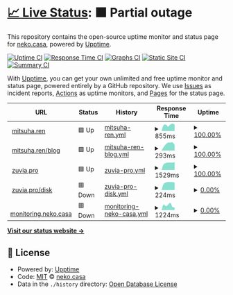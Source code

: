 # [📈 Live Status](https://neko-casa.github.io/uptime): <!--live status--> **🟧 Partial outage**

This repository contains the open-source uptime monitor and status page for [neko.casa](https://neko-casa.github.io/uptime), powered by [Upptime](https://github.com/upptime/upptime).

[![Uptime CI](https://github.com/neko-casa/uptime/workflows/Uptime%20CI/badge.svg)](https://github.com/neko-casa/uptime/actions?query=workflow%3A%22Uptime+CI%22)
[![Response Time CI](https://github.com/neko-casa/uptime/workflows/Response%20Time%20CI/badge.svg)](https://github.com/neko-casa/uptime/actions?query=workflow%3A%22Response+Time+CI%22)
[![Graphs CI](https://github.com/neko-casa/uptime/workflows/Graphs%20CI/badge.svg)](https://github.com/neko-casa/uptime/actions?query=workflow%3A%22Graphs+CI%22)
[![Static Site CI](https://github.com/neko-casa/uptime/workflows/Static%20Site%20CI/badge.svg)](https://github.com/neko-casa/uptime/actions?query=workflow%3A%22Static+Site+CI%22)
[![Summary CI](https://github.com/neko-casa/uptime/workflows/Summary%20CI/badge.svg)](https://github.com/neko-casa/uptime/actions?query=workflow%3A%22Summary+CI%22)

With [Upptime](https://upptime.js.org), you can get your own unlimited and free uptime monitor and status page, powered entirely by a GitHub repository. We use [Issues](https://github.com/neko-casa/uptime/issues) as incident reports, [Actions](https://github.com/neko-casa/uptime/actions) as uptime monitors, and [Pages](https://neko-casa.github.io/uptime) for the status page.

<!--start: status pages-->
<!-- This summary is generated by Upptime (https://github.com/upptime/upptime) -->
<!-- Do not edit this manually, your changes will be overwritten -->
<!-- prettier-ignore -->
| URL | Status | History | Response Time | Uptime |
| --- | ------ | ------- | ------------- | ------ |
| <img alt="" src="https://icons.duckduckgo.com/ip3/mitsuha.ren.ico" height="13"> [mitsuha.ren](https://mitsuha.ren/) | 🟩 Up | [mitsuha-ren.yml](https://github.com/neko-casa/uptime/commits/HEAD/history/mitsuha-ren.yml) | <details><summary><img alt="Response time graph" src="./graphs/mitsuha-ren/response-time-week.png" height="20"> 855ms</summary><br><a href="https://neko-casa.github.io/uptime/history/mitsuha-ren"><img alt="Response time 917" src="https://img.shields.io/endpoint?url=https%3A%2F%2Fraw.githubusercontent.com%2Fneko-casa%2Fuptime%2FHEAD%2Fapi%2Fmitsuha-ren%2Fresponse-time.json"></a><br><a href="https://neko-casa.github.io/uptime/history/mitsuha-ren"><img alt="24-hour response time 924" src="https://img.shields.io/endpoint?url=https%3A%2F%2Fraw.githubusercontent.com%2Fneko-casa%2Fuptime%2FHEAD%2Fapi%2Fmitsuha-ren%2Fresponse-time-day.json"></a><br><a href="https://neko-casa.github.io/uptime/history/mitsuha-ren"><img alt="7-day response time 855" src="https://img.shields.io/endpoint?url=https%3A%2F%2Fraw.githubusercontent.com%2Fneko-casa%2Fuptime%2FHEAD%2Fapi%2Fmitsuha-ren%2Fresponse-time-week.json"></a><br><a href="https://neko-casa.github.io/uptime/history/mitsuha-ren"><img alt="30-day response time 821" src="https://img.shields.io/endpoint?url=https%3A%2F%2Fraw.githubusercontent.com%2Fneko-casa%2Fuptime%2FHEAD%2Fapi%2Fmitsuha-ren%2Fresponse-time-month.json"></a><br><a href="https://neko-casa.github.io/uptime/history/mitsuha-ren"><img alt="1-year response time 917" src="https://img.shields.io/endpoint?url=https%3A%2F%2Fraw.githubusercontent.com%2Fneko-casa%2Fuptime%2FHEAD%2Fapi%2Fmitsuha-ren%2Fresponse-time-year.json"></a></details> | <details><summary><a href="https://neko-casa.github.io/uptime/history/mitsuha-ren">100.00%</a></summary><a href="https://neko-casa.github.io/uptime/history/mitsuha-ren"><img alt="All-time uptime 100.00%" src="https://img.shields.io/endpoint?url=https%3A%2F%2Fraw.githubusercontent.com%2Fneko-casa%2Fuptime%2FHEAD%2Fapi%2Fmitsuha-ren%2Fuptime.json"></a><br><a href="https://neko-casa.github.io/uptime/history/mitsuha-ren"><img alt="24-hour uptime 100.00%" src="https://img.shields.io/endpoint?url=https%3A%2F%2Fraw.githubusercontent.com%2Fneko-casa%2Fuptime%2FHEAD%2Fapi%2Fmitsuha-ren%2Fuptime-day.json"></a><br><a href="https://neko-casa.github.io/uptime/history/mitsuha-ren"><img alt="7-day uptime 100.00%" src="https://img.shields.io/endpoint?url=https%3A%2F%2Fraw.githubusercontent.com%2Fneko-casa%2Fuptime%2FHEAD%2Fapi%2Fmitsuha-ren%2Fuptime-week.json"></a><br><a href="https://neko-casa.github.io/uptime/history/mitsuha-ren"><img alt="30-day uptime 100.00%" src="https://img.shields.io/endpoint?url=https%3A%2F%2Fraw.githubusercontent.com%2Fneko-casa%2Fuptime%2FHEAD%2Fapi%2Fmitsuha-ren%2Fuptime-month.json"></a><br><a href="https://neko-casa.github.io/uptime/history/mitsuha-ren"><img alt="1-year uptime 100.00%" src="https://img.shields.io/endpoint?url=https%3A%2F%2Fraw.githubusercontent.com%2Fneko-casa%2Fuptime%2FHEAD%2Fapi%2Fmitsuha-ren%2Fuptime-year.json"></a></details>
| <img alt="" src="https://icons.duckduckgo.com/ip3/mitsuha.ren.ico" height="13"> [mitsuha.ren/blog](https://mitsuha.ren/blog/) | 🟩 Up | [mitsuha-ren-blog.yml](https://github.com/neko-casa/uptime/commits/HEAD/history/mitsuha-ren-blog.yml) | <details><summary><img alt="Response time graph" src="./graphs/mitsuha-ren-blog/response-time-week.png" height="20"> 293ms</summary><br><a href="https://neko-casa.github.io/uptime/history/mitsuha-ren-blog"><img alt="Response time 272" src="https://img.shields.io/endpoint?url=https%3A%2F%2Fraw.githubusercontent.com%2Fneko-casa%2Fuptime%2FHEAD%2Fapi%2Fmitsuha-ren-blog%2Fresponse-time.json"></a><br><a href="https://neko-casa.github.io/uptime/history/mitsuha-ren-blog"><img alt="24-hour response time 327" src="https://img.shields.io/endpoint?url=https%3A%2F%2Fraw.githubusercontent.com%2Fneko-casa%2Fuptime%2FHEAD%2Fapi%2Fmitsuha-ren-blog%2Fresponse-time-day.json"></a><br><a href="https://neko-casa.github.io/uptime/history/mitsuha-ren-blog"><img alt="7-day response time 293" src="https://img.shields.io/endpoint?url=https%3A%2F%2Fraw.githubusercontent.com%2Fneko-casa%2Fuptime%2FHEAD%2Fapi%2Fmitsuha-ren-blog%2Fresponse-time-week.json"></a><br><a href="https://neko-casa.github.io/uptime/history/mitsuha-ren-blog"><img alt="30-day response time 269" src="https://img.shields.io/endpoint?url=https%3A%2F%2Fraw.githubusercontent.com%2Fneko-casa%2Fuptime%2FHEAD%2Fapi%2Fmitsuha-ren-blog%2Fresponse-time-month.json"></a><br><a href="https://neko-casa.github.io/uptime/history/mitsuha-ren-blog"><img alt="1-year response time 272" src="https://img.shields.io/endpoint?url=https%3A%2F%2Fraw.githubusercontent.com%2Fneko-casa%2Fuptime%2FHEAD%2Fapi%2Fmitsuha-ren-blog%2Fresponse-time-year.json"></a></details> | <details><summary><a href="https://neko-casa.github.io/uptime/history/mitsuha-ren-blog">100.00%</a></summary><a href="https://neko-casa.github.io/uptime/history/mitsuha-ren-blog"><img alt="All-time uptime 100.00%" src="https://img.shields.io/endpoint?url=https%3A%2F%2Fraw.githubusercontent.com%2Fneko-casa%2Fuptime%2FHEAD%2Fapi%2Fmitsuha-ren-blog%2Fuptime.json"></a><br><a href="https://neko-casa.github.io/uptime/history/mitsuha-ren-blog"><img alt="24-hour uptime 100.00%" src="https://img.shields.io/endpoint?url=https%3A%2F%2Fraw.githubusercontent.com%2Fneko-casa%2Fuptime%2FHEAD%2Fapi%2Fmitsuha-ren-blog%2Fuptime-day.json"></a><br><a href="https://neko-casa.github.io/uptime/history/mitsuha-ren-blog"><img alt="7-day uptime 100.00%" src="https://img.shields.io/endpoint?url=https%3A%2F%2Fraw.githubusercontent.com%2Fneko-casa%2Fuptime%2FHEAD%2Fapi%2Fmitsuha-ren-blog%2Fuptime-week.json"></a><br><a href="https://neko-casa.github.io/uptime/history/mitsuha-ren-blog"><img alt="30-day uptime 100.00%" src="https://img.shields.io/endpoint?url=https%3A%2F%2Fraw.githubusercontent.com%2Fneko-casa%2Fuptime%2FHEAD%2Fapi%2Fmitsuha-ren-blog%2Fuptime-month.json"></a><br><a href="https://neko-casa.github.io/uptime/history/mitsuha-ren-blog"><img alt="1-year uptime 100.00%" src="https://img.shields.io/endpoint?url=https%3A%2F%2Fraw.githubusercontent.com%2Fneko-casa%2Fuptime%2FHEAD%2Fapi%2Fmitsuha-ren-blog%2Fuptime-year.json"></a></details>
| <img alt="" src="https://icons.duckduckgo.com/ip3/zuvia.pro.ico" height="13"> [zuvia.pro](https://zuvia.pro/) | 🟩 Up | [zuvia-pro.yml](https://github.com/neko-casa/uptime/commits/HEAD/history/zuvia-pro.yml) | <details><summary><img alt="Response time graph" src="./graphs/zuvia-pro/response-time-week.png" height="20"> 1529ms</summary><br><a href="https://neko-casa.github.io/uptime/history/zuvia-pro"><img alt="Response time 1609" src="https://img.shields.io/endpoint?url=https%3A%2F%2Fraw.githubusercontent.com%2Fneko-casa%2Fuptime%2FHEAD%2Fapi%2Fzuvia-pro%2Fresponse-time.json"></a><br><a href="https://neko-casa.github.io/uptime/history/zuvia-pro"><img alt="24-hour response time 1538" src="https://img.shields.io/endpoint?url=https%3A%2F%2Fraw.githubusercontent.com%2Fneko-casa%2Fuptime%2FHEAD%2Fapi%2Fzuvia-pro%2Fresponse-time-day.json"></a><br><a href="https://neko-casa.github.io/uptime/history/zuvia-pro"><img alt="7-day response time 1529" src="https://img.shields.io/endpoint?url=https%3A%2F%2Fraw.githubusercontent.com%2Fneko-casa%2Fuptime%2FHEAD%2Fapi%2Fzuvia-pro%2Fresponse-time-week.json"></a><br><a href="https://neko-casa.github.io/uptime/history/zuvia-pro"><img alt="30-day response time 1589" src="https://img.shields.io/endpoint?url=https%3A%2F%2Fraw.githubusercontent.com%2Fneko-casa%2Fuptime%2FHEAD%2Fapi%2Fzuvia-pro%2Fresponse-time-month.json"></a><br><a href="https://neko-casa.github.io/uptime/history/zuvia-pro"><img alt="1-year response time 1609" src="https://img.shields.io/endpoint?url=https%3A%2F%2Fraw.githubusercontent.com%2Fneko-casa%2Fuptime%2FHEAD%2Fapi%2Fzuvia-pro%2Fresponse-time-year.json"></a></details> | <details><summary><a href="https://neko-casa.github.io/uptime/history/zuvia-pro">100.00%</a></summary><a href="https://neko-casa.github.io/uptime/history/zuvia-pro"><img alt="All-time uptime 99.60%" src="https://img.shields.io/endpoint?url=https%3A%2F%2Fraw.githubusercontent.com%2Fneko-casa%2Fuptime%2FHEAD%2Fapi%2Fzuvia-pro%2Fuptime.json"></a><br><a href="https://neko-casa.github.io/uptime/history/zuvia-pro"><img alt="24-hour uptime 100.00%" src="https://img.shields.io/endpoint?url=https%3A%2F%2Fraw.githubusercontent.com%2Fneko-casa%2Fuptime%2FHEAD%2Fapi%2Fzuvia-pro%2Fuptime-day.json"></a><br><a href="https://neko-casa.github.io/uptime/history/zuvia-pro"><img alt="7-day uptime 100.00%" src="https://img.shields.io/endpoint?url=https%3A%2F%2Fraw.githubusercontent.com%2Fneko-casa%2Fuptime%2FHEAD%2Fapi%2Fzuvia-pro%2Fuptime-week.json"></a><br><a href="https://neko-casa.github.io/uptime/history/zuvia-pro"><img alt="30-day uptime 100.00%" src="https://img.shields.io/endpoint?url=https%3A%2F%2Fraw.githubusercontent.com%2Fneko-casa%2Fuptime%2FHEAD%2Fapi%2Fzuvia-pro%2Fuptime-month.json"></a><br><a href="https://neko-casa.github.io/uptime/history/zuvia-pro"><img alt="1-year uptime 99.60%" src="https://img.shields.io/endpoint?url=https%3A%2F%2Fraw.githubusercontent.com%2Fneko-casa%2Fuptime%2FHEAD%2Fapi%2Fzuvia-pro%2Fuptime-year.json"></a></details>
| <img alt="" src="https://icons.duckduckgo.com/ip3/zuvia.pro.ico" height="13"> [zuvia.pro/disk](https://zuvia.pro/disk/) | 🟥 Down | [zuvia-pro-disk.yml](https://github.com/neko-casa/uptime/commits/HEAD/history/zuvia-pro-disk.yml) | <details><summary><img alt="Response time graph" src="./graphs/zuvia-pro-disk/response-time-week.png" height="20"> 224ms</summary><br><a href="https://neko-casa.github.io/uptime/history/zuvia-pro-disk"><img alt="Response time 939" src="https://img.shields.io/endpoint?url=https%3A%2F%2Fraw.githubusercontent.com%2Fneko-casa%2Fuptime%2FHEAD%2Fapi%2Fzuvia-pro-disk%2Fresponse-time.json"></a><br><a href="https://neko-casa.github.io/uptime/history/zuvia-pro-disk"><img alt="24-hour response time 231" src="https://img.shields.io/endpoint?url=https%3A%2F%2Fraw.githubusercontent.com%2Fneko-casa%2Fuptime%2FHEAD%2Fapi%2Fzuvia-pro-disk%2Fresponse-time-day.json"></a><br><a href="https://neko-casa.github.io/uptime/history/zuvia-pro-disk"><img alt="7-day response time 224" src="https://img.shields.io/endpoint?url=https%3A%2F%2Fraw.githubusercontent.com%2Fneko-casa%2Fuptime%2FHEAD%2Fapi%2Fzuvia-pro-disk%2Fresponse-time-week.json"></a><br><a href="https://neko-casa.github.io/uptime/history/zuvia-pro-disk"><img alt="30-day response time 218" src="https://img.shields.io/endpoint?url=https%3A%2F%2Fraw.githubusercontent.com%2Fneko-casa%2Fuptime%2FHEAD%2Fapi%2Fzuvia-pro-disk%2Fresponse-time-month.json"></a><br><a href="https://neko-casa.github.io/uptime/history/zuvia-pro-disk"><img alt="1-year response time 939" src="https://img.shields.io/endpoint?url=https%3A%2F%2Fraw.githubusercontent.com%2Fneko-casa%2Fuptime%2FHEAD%2Fapi%2Fzuvia-pro-disk%2Fresponse-time-year.json"></a></details> | <details><summary><a href="https://neko-casa.github.io/uptime/history/zuvia-pro-disk">0.00%</a></summary><a href="https://neko-casa.github.io/uptime/history/zuvia-pro-disk"><img alt="All-time uptime 11.22%" src="https://img.shields.io/endpoint?url=https%3A%2F%2Fraw.githubusercontent.com%2Fneko-casa%2Fuptime%2FHEAD%2Fapi%2Fzuvia-pro-disk%2Fuptime.json"></a><br><a href="https://neko-casa.github.io/uptime/history/zuvia-pro-disk"><img alt="24-hour uptime 0.00%" src="https://img.shields.io/endpoint?url=https%3A%2F%2Fraw.githubusercontent.com%2Fneko-casa%2Fuptime%2FHEAD%2Fapi%2Fzuvia-pro-disk%2Fuptime-day.json"></a><br><a href="https://neko-casa.github.io/uptime/history/zuvia-pro-disk"><img alt="7-day uptime 0.00%" src="https://img.shields.io/endpoint?url=https%3A%2F%2Fraw.githubusercontent.com%2Fneko-casa%2Fuptime%2FHEAD%2Fapi%2Fzuvia-pro-disk%2Fuptime-week.json"></a><br><a href="https://neko-casa.github.io/uptime/history/zuvia-pro-disk"><img alt="30-day uptime 4.67%" src="https://img.shields.io/endpoint?url=https%3A%2F%2Fraw.githubusercontent.com%2Fneko-casa%2Fuptime%2FHEAD%2Fapi%2Fzuvia-pro-disk%2Fuptime-month.json"></a><br><a href="https://neko-casa.github.io/uptime/history/zuvia-pro-disk"><img alt="1-year uptime 11.22%" src="https://img.shields.io/endpoint?url=https%3A%2F%2Fraw.githubusercontent.com%2Fneko-casa%2Fuptime%2FHEAD%2Fapi%2Fzuvia-pro-disk%2Fuptime-year.json"></a></details>
| <img alt="" src="https://icons.duckduckgo.com/ip3/monitoring.neko.casa.ico" height="13"> [monitoring.neko.casa](https://monitoring.neko.casa/) | 🟥 Down | [monitoring-neko-casa.yml](https://github.com/neko-casa/uptime/commits/HEAD/history/monitoring-neko-casa.yml) | <details><summary><img alt="Response time graph" src="./graphs/monitoring-neko-casa/response-time-week.png" height="20"> 1224ms</summary><br><a href="https://neko-casa.github.io/uptime/history/monitoring-neko-casa"><img alt="Response time 2057" src="https://img.shields.io/endpoint?url=https%3A%2F%2Fraw.githubusercontent.com%2Fneko-casa%2Fuptime%2FHEAD%2Fapi%2Fmonitoring-neko-casa%2Fresponse-time.json"></a><br><a href="https://neko-casa.github.io/uptime/history/monitoring-neko-casa"><img alt="24-hour response time 1241" src="https://img.shields.io/endpoint?url=https%3A%2F%2Fraw.githubusercontent.com%2Fneko-casa%2Fuptime%2FHEAD%2Fapi%2Fmonitoring-neko-casa%2Fresponse-time-day.json"></a><br><a href="https://neko-casa.github.io/uptime/history/monitoring-neko-casa"><img alt="7-day response time 1224" src="https://img.shields.io/endpoint?url=https%3A%2F%2Fraw.githubusercontent.com%2Fneko-casa%2Fuptime%2FHEAD%2Fapi%2Fmonitoring-neko-casa%2Fresponse-time-week.json"></a><br><a href="https://neko-casa.github.io/uptime/history/monitoring-neko-casa"><img alt="30-day response time 1411" src="https://img.shields.io/endpoint?url=https%3A%2F%2Fraw.githubusercontent.com%2Fneko-casa%2Fuptime%2FHEAD%2Fapi%2Fmonitoring-neko-casa%2Fresponse-time-month.json"></a><br><a href="https://neko-casa.github.io/uptime/history/monitoring-neko-casa"><img alt="1-year response time 2057" src="https://img.shields.io/endpoint?url=https%3A%2F%2Fraw.githubusercontent.com%2Fneko-casa%2Fuptime%2FHEAD%2Fapi%2Fmonitoring-neko-casa%2Fresponse-time-year.json"></a></details> | <details><summary><a href="https://neko-casa.github.io/uptime/history/monitoring-neko-casa">0.00%</a></summary><a href="https://neko-casa.github.io/uptime/history/monitoring-neko-casa"><img alt="All-time uptime 0.00%" src="https://img.shields.io/endpoint?url=https%3A%2F%2Fraw.githubusercontent.com%2Fneko-casa%2Fuptime%2FHEAD%2Fapi%2Fmonitoring-neko-casa%2Fuptime.json"></a><br><a href="https://neko-casa.github.io/uptime/history/monitoring-neko-casa"><img alt="24-hour uptime 0.00%" src="https://img.shields.io/endpoint?url=https%3A%2F%2Fraw.githubusercontent.com%2Fneko-casa%2Fuptime%2FHEAD%2Fapi%2Fmonitoring-neko-casa%2Fuptime-day.json"></a><br><a href="https://neko-casa.github.io/uptime/history/monitoring-neko-casa"><img alt="7-day uptime 0.00%" src="https://img.shields.io/endpoint?url=https%3A%2F%2Fraw.githubusercontent.com%2Fneko-casa%2Fuptime%2FHEAD%2Fapi%2Fmonitoring-neko-casa%2Fuptime-week.json"></a><br><a href="https://neko-casa.github.io/uptime/history/monitoring-neko-casa"><img alt="30-day uptime 4.67%" src="https://img.shields.io/endpoint?url=https%3A%2F%2Fraw.githubusercontent.com%2Fneko-casa%2Fuptime%2FHEAD%2Fapi%2Fmonitoring-neko-casa%2Fuptime-month.json"></a><br><a href="https://neko-casa.github.io/uptime/history/monitoring-neko-casa"><img alt="1-year uptime 0.00%" src="https://img.shields.io/endpoint?url=https%3A%2F%2Fraw.githubusercontent.com%2Fneko-casa%2Fuptime%2FHEAD%2Fapi%2Fmonitoring-neko-casa%2Fuptime-year.json"></a></details>

<!--end: status pages-->

[**Visit our status website →**](https://neko-casa.github.io/uptime)

## 📄 License

- Powered by: [Upptime](https://github.com/upptime/upptime)
- Code: [MIT](./LICENSE) © [neko.casa](https://neko-casa.github.io/uptime)
- Data in the `./history` directory: [Open Database License](https://opendatacommons.org/licenses/odbl/1-0/)
